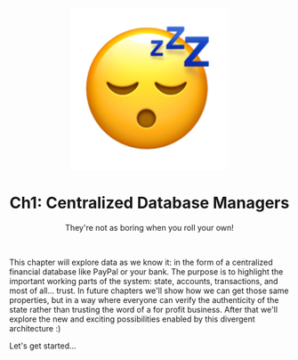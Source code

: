<div align="center">
    <div align="center">
        <img src="fun.png" alt="fun">  
    </div>
    <h1 align="center">
        Ch1: Centralized Database Managers
    </h1>
    <p align="center">
        They're not as boring when you roll your own!
    </p>
</div>
<br>
<p>
This chapter will explore data as we know it: in the form of a centralized financial database like PayPal or your bank. The purpose is to highlight the important working parts of the system: state, accounts, transactions, and most of all... trust. In future chapters we'll show how we can get those same properties, but in a way where everyone can verify the authenticity of the state rather than trusting the word of a for profit business. After that we'll explore the new and exciting possibilities enabled by this divergent architecture :)

Let's get started...
</p>
<br>
